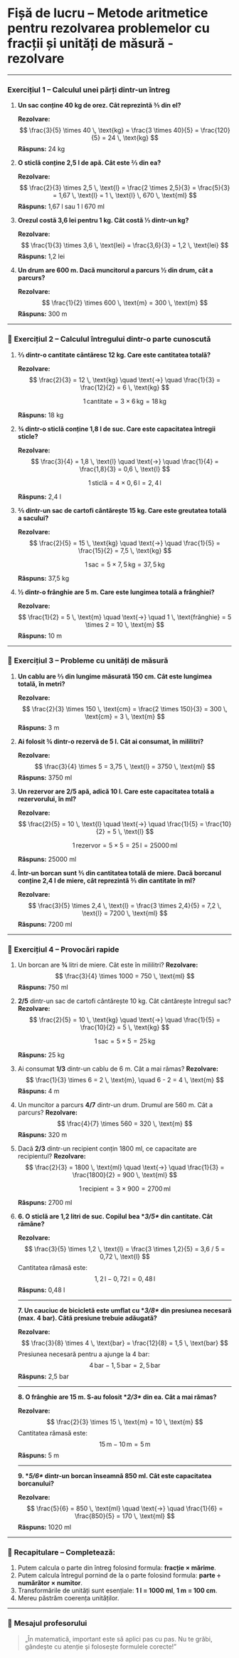 # Fișă de lucru – Metode aritmetice pentru rezolvarea problemelor cu fracții și unități de măsură - rezolvare

------

### **Exercițiul 1 – Calculul unei părți dintr-un întreg**

1. **Un sac conține 40 kg de orez. Cât reprezintă ⅗ din el?**

   **Rezolvare:**
   $$
   \frac{3}{5} \times 40 \, \text{kg} = \frac{3 \times 40}{5} = \frac{120}{5} = 24 \, \text{kg}
   $$
   **Răspuns:** 24 kg

2. **O sticlă conține 2,5 l de apă. Cât este ⅔ din ea?**

   **Rezolvare:**
   $$
   \frac{2}{3} \times 2,5 \, \text{l} = \frac{2 \times 2,5}{3} = \frac{5}{3} = 1,67 \, \text{l} = 1 \, \text{l} \, 670 \, \text{ml}
   $$
   **Răspuns:** 1,67 l sau 1 l 670 ml

3. **Orezul costă 3,6 lei pentru 1 kg. Cât costă ⅓ dintr-un kg?**

   **Rezolvare:**
   $$
   \frac{1}{3} \times 3,6 \, \text{lei} = \frac{3,6}{3} = 1,2 \, \text{lei}
   $$
   **Răspuns:** 1,2 lei

4. **Un drum are 600 m. Dacă muncitorul a parcurs ½ din drum, cât a parcurs?**

   **Rezolvare:**
   $$
   \frac{1}{2} \times 600 \, \text{m} = 300 \, \text{m}
   $$
   **Răspuns:** 300 m

------

### 🎯 **Exercițiul 2 – Calculul întregului dintr-o parte cunoscută**

1. **⅔ dintr-o cantitate cântăresc 12 kg. Care este cantitatea totală?**

   **Rezolvare:**
   $$
   \frac{2}{3} = 12 \, \text{kg} \quad \text{→} \quad \frac{1}{3} = \frac{12}{2} = 6 \, \text{kg}
   $$

   $$
   1 \, \text{cantitate} = 3 \times 6 \, \text{kg} = 18 \, \text{kg}
   $$

   **Răspuns:** 18 kg

2. **¾ dintr-o sticlă conține 1,8 l de suc. Care este capacitatea întregii sticle?**

   **Rezolvare:**
   $$
   \frac{3}{4} = 1,8 \, \text{l} \quad \text{→} \quad \frac{1}{4} = \frac{1,8}{3} = 0,6 \, \text{l}
   $$

   $$
   1 \, \text{sticlă} = 4 \times 0,6 \, \text{l} = 2,4 \, \text{l}
   $$

   **Răspuns:** 2,4 l

3. **⅖ dintr-un sac de cartofi cântărește 15 kg. Care este greutatea totală a sacului?**

   **Rezolvare:**
   $$
   \frac{2}{5} = 15 \, \text{kg} \quad \text{→} \quad \frac{1}{5} = \frac{15}{2} = 7,5 \, \text{kg}
   $$

   $$
   1 \, \text{sac} = 5 \times 7,5 \, \text{kg} = 37,5 \, \text{kg}
   $$

   **Răspuns:** 37,5 kg

4. **½ dintr-o frânghie are 5 m. Care este lungimea totală a frânghiei?**

   **Rezolvare:**
   $$
   \frac{1}{2} = 5 \, \text{m} \quad \text{→} \quad 1 \, \text{frânghie} = 5 \times 2 = 10 \, \text{m}
   $$
   **Răspuns:** 10 m

------

### 🎯 **Exercițiul 3 – Probleme cu unități de măsură**

1. **Un cablu are ⅔ din lungime măsurată 150 cm. Cât este lungimea totală, în metri?**

   **Rezolvare:**
   $$
   \frac{2}{3} \times 150 \, \text{cm} = \frac{2 \times 150}{3} = 300 \, \text{cm} = 3 \, \text{m}
   $$
   **Răspuns:** 3 m

2. **Ai folosit ¾ dintr-o rezervă de 5 l. Cât ai consumat, în mililitri?**

   **Rezolvare:**
   $$
   \frac{3}{4} \times 5 = 3,75 \, \text{l} = 3750 \, \text{ml}
   $$
   **Răspuns:** 3750 ml

3. **Un rezervor are 2/5 apă, adică 10 l. Care este capacitatea totală a rezervorului, în ml?**

   **Rezolvare:**
   $$
   \frac{2}{5} = 10 \, \text{l} \quad \text{→} \quad \frac{1}{5} = \frac{10}{2} = 5 \, \text{l}
   $$

   $$
   1 \, \text{rezervor} = 5 \times 5 = 25 \, \text{l} = 25000 \, \text{ml}
   $$

   **Răspuns:** 25000 ml

4. **Într-un borcan sunt ⅗ din cantitatea totală de miere. Dacă borcanul conține 2,4 l de miere, cât reprezintă ⅗ din cantitate în ml?**

   **Rezolvare:**
   $$
   \frac{3}{5} \times 2,4 \, \text{l} = \frac{3 \times 2,4}{5} = 7,2 \, \text{l} = 7200 \, \text{ml}
   $$
   **Răspuns:** 7200 ml

------

### 🎯 **Exercițiul 4 – Provocări rapide**

1. Un borcan are **¾** litri de miere. Cât este în mililitri?
    **Rezolvare:**
   $$
   \frac{3}{4} \times 1000 = 750 \, \text{ml}
   $$
   **Răspuns:** 750 ml

2. **2/5** dintr-un sac de cartofi cântărește 10 kg. Cât cântărește întregul sac?
    **Rezolvare:**
   $$
   \frac{2}{5} = 10 \, \text{kg} \quad \text{→} \quad \frac{1}{5} = \frac{10}{2} = 5 \, \text{kg}
   $$

   $$
   1 \, \text{sac} = 5 \times 5 = 25 \, \text{kg}
   $$

   **Răspuns:** 25 kg

3. Ai consumat **1/3** dintr-un cablu de 6 m. Cât a mai rămas?
    **Rezolvare:**
   $$
   \frac{1}{3} \times 6 = 2 \, \text{m}, \quad 6 - 2 = 4 \, \text{m}
   $$
   **Răspuns:** 4 m

4. Un muncitor a parcurs **4/7** dintr-un drum. Drumul are 560 m. Cât a parcurs?
    **Rezolvare:**
   $$
   \frac{4}{7} \times 560 = 320 \, \text{m}
   $$
   **Răspuns:** 320 m

5. Dacă **2/3** dintr-un recipient conțin 1800 ml, ce capacitate are recipientul?
    **Rezolvare:**
   $$
   \frac{2}{3} = 1800 \, \text{ml} \quad \text{→} \quad \frac{1}{3} = \frac{1800}{2} = 900 \, \text{ml}
   $$

   $$
   1 \, \text{recipient} = 3 \times 900 = 2700 \, \text{ml}
   $$

   **Răspuns:** 2700 ml

1. **6. O sticlă are 1,2 litri de suc. Copilul bea \**3/5\** din cantitate. Cât rămâne?**

   **Rezolvare:**
   $$
   \frac{3}{5} \times 1,2 \, \text{l} = \frac{3 \times 1,2}{5} = 3,6 / 5 = 0,72 \, \text{l}
   $$
   Cantitatea rămasă este:
   $$
   1,2 \, \text{l} - 0,72 \, \text{l} = 0,48 \, \text{l}
   $$
   **Răspuns:** 0,48 l

   ------

   **7. Un cauciuc de bicicletă este umflat cu \**3/8\** din presiunea necesară (max. 4 bar). Câtă presiune trebuie adăugată?**

   **Rezolvare:**
   $$
   \frac{3}{8} \times 4 \, \text{bar} = \frac{12}{8} = 1,5 \, \text{bar}
   $$
   Presiunea necesară pentru a ajunge la 4 bar:
   $$
   4 \, \text{bar} - 1,5 \, \text{bar} = 2,5 \, \text{bar}
   $$
   **Răspuns:** 2,5 bar

   ------

   **8. O frânghie are 15 m. S-au folosit \**2/3\** din ea. Cât a mai rămas?**

   **Rezolvare:**
   $$
   \frac{2}{3} \times 15 \, \text{m} = 10 \, \text{m}
   $$
   Cantitatea rămasă este:
   $$
   15 \, \text{m} - 10 \, \text{m} = 5 \, \text{m}
   $$
   **Răspuns:** 5 m

   ------

   **9. \**5/6\** dintr-un borcan înseamnă 850 ml. Cât este capacitatea borcanului?**

   **Rezolvare:**
   $$
   \frac{5}{6} = 850 \, \text{ml} \quad \text{→} \quad \frac{1}{6} = \frac{850}{5} = 170 \, \text{ml}
   $$
   **Răspuns:** 1020 ml

------

### 🔁 **Recapitulare** – Completează:

1. Putem calcula o parte din întreg folosind formula: **fracție × mărime**.
2. Putem calcula întregul pornind de la o parte folosind formula: **parte ÷ numărător × numitor**.
3. Transformările de unități sunt esențiale: **1 l = 1000 ml**, **1 m = 100 cm**.
4. Mereu păstrăm coerența unităților.

------

### 📝 **Mesajul profesorului**

> „În matematică, important este să aplici pas cu pas. Nu te grăbi, gândește cu atenție și folosește formulele corecte!”